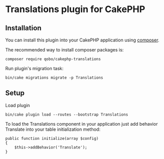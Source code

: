 # Translations plugin for CakePHP


## Installation

You can install this plugin into your CakePHP application using [composer](http://getcomposer.org).

The recommended way to install composer packages is:

```
composer require qobo/cakephp-translations
```

Run plugin's migration task:

```
bin/cake migrations migrate -p Translations
```

## Setup
Load plugin
```
bin/cake plugin load --routes --bootstrap Translations
```


To load the Translations component in your application just add behavior Translate into your table initialization method:

```
public function initialize(array $config)
{
    $this->addBehavior('Translate');
}    

```
